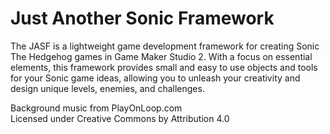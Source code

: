 # Just Another Sonic Framework

The JASF is a lightweight game development framework for creating Sonic The Hedgehog games in Game Maker Studio 2. With a focus on essential elements, this framework provides small and easy to use objects and tools for your Sonic game ideas, allowing you to unleash your creativity and design unique levels, enemies, and challenges.

Background music from PlayOnLoop.com<br>
Licensed under Creative Commons by Attribution 4.0